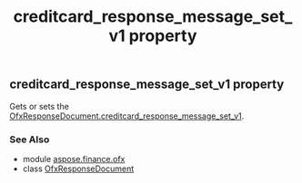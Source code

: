 ﻿---
title: creditcard_response_message_set_v1 property
second_title: Aspose.Finance for Python via .NET API References
description: 
type: docs
weight: 60
url: /python-net/aspose.finance.ofx/ofxresponsedocument/creditcard_response_message_set_v1/
is_root: false
---

## creditcard_response_message_set_v1 property


Gets or sets the [OfxResponseDocument.creditcard_response_message_set_v1](/finance/python-net/aspose.finance.ofx/ofxresponsedocument#creditcard_response_message_set_v1).

### See Also
* module [aspose.finance.ofx](../../)
* class [OfxResponseDocument](/finance/python-net/aspose.finance.ofx/ofxresponsedocument)
